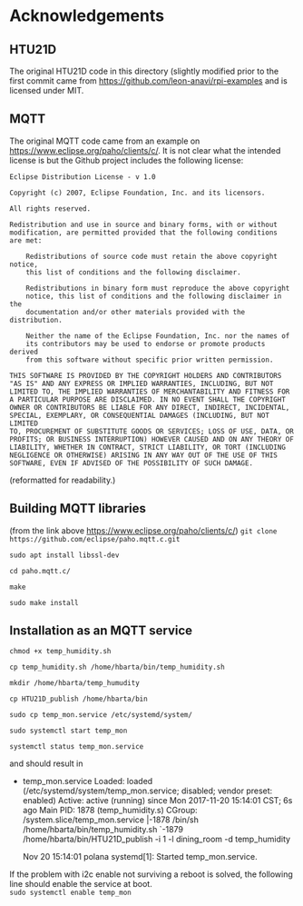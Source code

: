# Acknowledgements 

## HTU21D

The original HTU21D code in this directory (slightly modified prior to
the first commit came from https://github.com/leon-anavi/rpi-examples
and is licensed under MIT.

## MQTT

The original MQTT code came from an example on
https://www.eclipse.org/paho/clients/c/.  It is not clear what the
intended license is but the Github project includes the following license:

    Eclipse Distribution License - v 1.0

    Copyright (c) 2007, Eclipse Foundation, Inc. and its licensors.

    All rights reserved.

    Redistribution and use in source and binary forms, with or without
    modification, are permitted provided that the following conditions
    are met:

        Redistributions of source code must retain the above copyright notice,
        this list of conditions and the following disclaimer.

        Redistributions in binary form must reproduce the above copyright
        notice, this list of conditions and the following disclaimer in the
        documentation and/or other materials provided with the distribution.

        Neither the name of the Eclipse Foundation, Inc. nor the names of
        its contributors may be used to endorse or promote products derived
        from this software without specific prior written permission.

    THIS SOFTWARE IS PROVIDED BY THE COPYRIGHT HOLDERS AND CONTRIBUTORS
    "AS IS" AND ANY EXPRESS OR IMPLIED WARRANTIES, INCLUDING, BUT NOT
    LIMITED TO, THE IMPLIED WARRANTIES OF MERCHANTABILITY AND FITNESS FOR
    A PARTICULAR PURPOSE ARE DISCLAIMED. IN NO EVENT SHALL THE COPYRIGHT
    OWNER OR CONTRIBUTORS BE LIABLE FOR ANY DIRECT, INDIRECT, INCIDENTAL,
    SPECIAL, EXEMPLARY, OR CONSEQUENTIAL DAMAGES (INCLUDING, BUT NOT LIMITED
    TO, PROCUREMENT OF SUBSTITUTE GOODS OR SERVICES; LOSS OF USE, DATA, OR
    PROFITS; OR BUSINESS INTERRUPTION) HOWEVER CAUSED AND ON ANY THEORY OF
    LIABILITY, WHETHER IN CONTRACT, STRICT LIABILITY, OR TORT (INCLUDING
    NEGLIGENCE OR OTHERWISE) ARISING IN ANY WAY OUT OF THE USE OF THIS
    SOFTWARE, EVEN IF ADVISED OF THE POSSIBILITY OF SUCH DAMAGE.

(reformatted for readability.)

## Building MQTT libraries
(from the link above https://www.eclipse.org/paho/clients/c/)
`git clone https://github.com/eclipse/paho.mqtt.c.git`

`sudo apt install libssl-dev`

`cd paho.mqtt.c/`

`make`

`sudo make install`

## Installation as an MQTT service

`chmod +x temp_humidity.sh`

`cp temp_humidity.sh /home/hbarta/bin/temp_humidity.sh`

`mkdir /home/hbarta/temp_humudity`

`cp HTU21D_publish /home/hbarta/bin`

`sudo cp temp_mon.service /etc/systemd/system/`

`sudo systemctl start temp_mon`

`systemctl status temp_mon.service`

and should result in

* temp_mon.service
    Loaded: loaded (/etc/systemd/system/temp_mon.service; disabled; vendor preset: enabled)
    Active: active (running) since Mon 2017-11-20 15:14:01 CST; 6s ago
    Main PID: 1878 (temp_humidity.s)
    CGroup: /system.slice/temp_mon.service
            |-1878 /bin/sh /home/hbarta/bin/temp_humidity.sh
            `-1879 /home/hbarta/bin/HTU21D_publish -i 1 -l dining_room -d temp_humidity

    Nov 20 15:14:01 polana systemd[1]: Started temp_mon.service.

If the problem with i2c enable not surviving a reboot is solved, the following
line should enable the service at boot.\
`sudo systemctl enable temp_mon`


